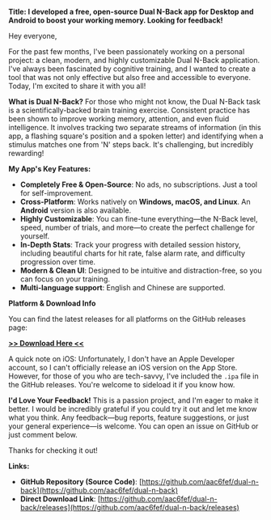 **Title: I developed a free, open-source Dual N-Back app for Desktop and Android to boost your working memory. Looking for feedback!**

Hey everyone,

For the past few months, I've been passionately working on a personal project: a clean, modern, and highly customizable Dual N-Back application. I've always been fascinated by cognitive training, and I wanted to create a tool that was not only effective but also free and accessible to everyone. Today, I'm excited to share it with you all!

**What is Dual N-Back?**
For those who might not know, the Dual N-Back task is a scientifically-backed brain training exercise. Consistent practice has been shown to improve working memory, attention, and even fluid intelligence. It involves tracking two separate streams of information (in this app, a flashing square's position and a spoken letter) and identifying when a stimulus matches one from 'N' steps back. It's challenging, but incredibly rewarding!

**My App's Key Features:**
*   **Completely Free & Open-Source**: No ads, no subscriptions. Just a tool for self-improvement.
*   **Cross-Platform**: Works natively on **Windows, macOS, and Linux**. An **Android** version is also available.
*   **Highly Customizable**: You can fine-tune everything—the N-Back level, speed, number of trials, and more—to create the perfect challenge for yourself.
*   **In-Depth Stats**: Track your progress with detailed session history, including beautiful charts for hit rate, false alarm rate, and difficulty progression over time.
*   **Modern & Clean UI**: Designed to be intuitive and distraction-free, so you can focus on your training.
*   **Multi-language support**: English and Chinese are supported.

**Platform & Download Info**

You can find the latest releases for all platforms on the GitHub releases page:

**[>> Download Here <<](https://github.com/aac6fef/dual-n-back/releases)**

A quick note on iOS: Unfortunately, I don't have an Apple Developer account, so I can't officially release an iOS version on the App Store. However, for those of you who are tech-savvy, I've included the `.ipa` file in the GitHub releases. You're welcome to sideload it if you know how.

**I'd Love Your Feedback!**
This is a passion project, and I'm eager to make it better. I would be incredibly grateful if you could try it out and let me know what you think. Any feedback—bug reports, feature suggestions, or just your general experience—is welcome. You can open an issue on GitHub or just comment below.

Thanks for checking it out!

**Links:**
*   **GitHub Repository (Source Code)**: [https://github.com/aac6fef/dual-n-back](https://github.com/aac6fef/dual-n-back)
*   **Direct Download Link**: [https://github.com/aac6fef/dual-n-back/releases](https://github.com/aac6fef/dual-n-back/releases)

